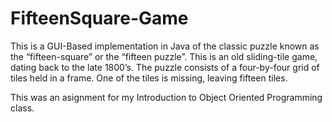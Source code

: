 FifteenSquare-Game
==================

This is a GUI-Based implementation in Java of the classic puzzle known as the “fifteen-square” or the “fifteen puzzle”. 
This is an old sliding-tile game, dating back to the late 1800’s. 
The puzzle consists of a four-by-four grid of tiles held in a frame. 
One of the tiles is missing, leaving fifteen tiles.

This was an asignment for my Introduction to Object Oriented Programming class.
